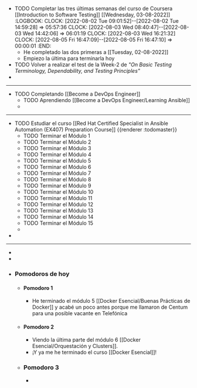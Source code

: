 - TODO Completar las tres últimas semanas del curso de Coursera [[Introduction to Software Testing]] [[Wednesday, 03-08-2022]]
  :LOGBOOK:
  CLOCK: [2022-08-02 Tue 09:01:52]--[2022-08-02 Tue 14:59:28] =>  05:57:36
  CLOCK: [2022-08-03 Wed 08:40:47]--[2022-08-03 Wed 14:42:06] =>  06:01:19
  CLOCK: [2022-08-03 Wed 16:21:32]
  CLOCK: [2022-08-05 Fri 16:47:09]--[2022-08-05 Fri 16:47:10] =>  00:00:01
  :END:
	- He completado las dos primeras a [[Tuesday, 02-08-2022]]
	- Empiezo la última para terminarla hoy
- TODO Volver a realizar el test de la Week-2 de *"On Basic Testing Terminology, Dependability, and Testing Principles"*
-
- ---
- TODO Completando [[Become a DevOps Engineer]]
	- TODO Aprendiendo [[Become a DevOps Engineer/Learning Ansible]]
	-
- ---
- TODO Estudiar el curso [[Red Hat Certified Specialist in Ansible Automation (EX407) Preparation Course]] {{renderer :todomaster}}
	- TODO Terminar el Módulo 1
	- TODO Terminar el Módulo 2
	- TODO Terminar el Módulo 3
	- TODO Terminar el Módulo 4
	- TODO Terminar el Módulo 5
	- TODO Terminar el Módulo 6
	- TODO Terminar el Módulo 7
	- TODO Terminar el Módulo 8
	- TODO Terminar el Módulo 9
	- TODO Terminar el Módulo 10
	- TODO Terminar el Módulo 11
	- TODO Terminar el Módulo 12
	- TODO Terminar el Módulo 13
	- TODO Terminar el Módulo 14
	- TODO Terminar el Módulo 15
	-
-
- ---
-
-
- ### Pomodoros de hoy
	- #### Pomodoro 1
		- He terminado el módulo 5 [[Docker Esencial/Buenas Prácticas de Docker]] y acabé un poco antes porque me llamaron de Centum para una posible vacante en Telefónica
	- #### Pomodoro 2
		- Viendo la última parte del módulo 6 [[Docker Esencial/Orquestación y Clusters]].
		- ¡Y ya me he terminado el curso [[Docker Esencial]]!
	- ### Pomodoro 3
		-